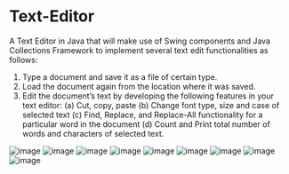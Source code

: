 # Text-Editor
A Text Editor in Java that will make use of Swing components and Java Collections Framework to implement several text edit functionalities as follows: 

1.	Type a document and save it as a file of certain type. 
2.	Load the document again from the location where it was saved.
3.	Edit the document’s text by developing the following features in your text editor:
(a)	Cut, copy, paste
(b)	Change font type, size and case of selected text
(c)	Find, Replace, and Replace-All functionality for a particular word in the document
(d)	Count and Print total number of words and characters of selected text.

 ![image](https://user-images.githubusercontent.com/31413782/66271761-c54a9200-e87f-11e9-9576-78b62650225d.png)
![image](https://user-images.githubusercontent.com/31413782/66271769-d4c9db00-e87f-11e9-8f43-1eb7ddbc29f9.png)
![image](https://user-images.githubusercontent.com/31413782/66271773-db585280-e87f-11e9-8b9e-290376976223.png)
![image](https://user-images.githubusercontent.com/31413782/66271778-e317f700-e87f-11e9-9324-59df32bf017b.png)
![image](https://user-images.githubusercontent.com/31413782/66271783-eb703200-e87f-11e9-8720-c3cad7baa8dd.png)
![image](https://user-images.githubusercontent.com/31413782/66271787-f2974000-e87f-11e9-9476-deb77bed5eea.png)
![image](https://user-images.githubusercontent.com/31413782/66271793-fa56e480-e87f-11e9-9795-dfdd2f0df205.png)
![image](https://user-images.githubusercontent.com/31413782/66271799-05117980-e880-11e9-871e-04caa3172c13.png)
![image](https://user-images.githubusercontent.com/31413782/66271818-22464800-e880-11e9-8575-01e35114ad82.png)

 

 

 

 

 

 

 

 

 

